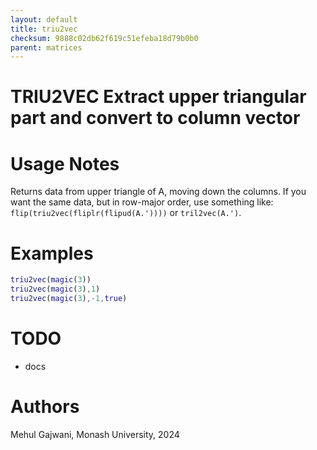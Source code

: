 ```yaml
---
layout: default
title: triu2vec
checksum: 9888c02db62f619c51efeba18d79b0b0
parent: matrices
---
```



 
# TRIU2VEC Extract upper triangular part and convert to column vector
 
# Usage Notes

Returns data from upper triangle of A, moving down the columns. If you want the same data, but in row-major order, use something like: `flip(triu2vec(fliplr(flipud(A.'))))` or `tril2vec(A.')`.

 
# Examples
```matlab
triu2vec(magic(3))
triu2vec(magic(3),1)
triu2vec(magic(3),-1,true)
```
 
# TODO
-  docs 
 
# Authors

Mehul Gajwani, Monash University, 2024

